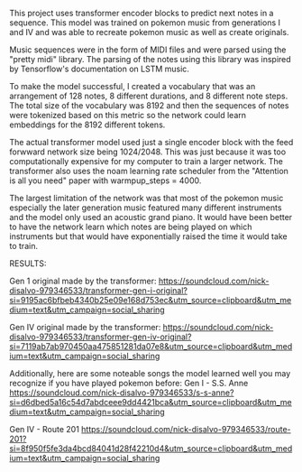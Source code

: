 This project uses transformer encoder blocks to predict next notes in a sequence. This model was trained on pokemon music from generations I and IV and was able to recreate pokemon music as well as create originals. 

Music sequences were in the form of MIDI files and were parsed using the "pretty midi" library. The parsing of the notes using this library was inspired by Tensorflow's documentation on LSTM music. 

To make the model successful, I created a vocabulary that was an arrangement of 128 notes, 8 different durations, and 8 different note steps. The total size of the vocabulary was 8192 and then the sequences of notes were tokenized based on this metric so the network could learn embeddings for the 8192 different tokens. 

The actual transformer model used just a single encoder block with the feed forwward network size being 1024/2048. This was just because it was too computationally expensive for my computer to train a larger network. The transformer also uses the noam learning rate scheduler from the "Attention is all you need" paper with warmpup_steps = 4000. 

The largest limitation of the network was that most of the pokemon music especially the later generation music featured many different instruments and the model only used an acoustic grand piano. It would have been better to have the network learn which notes are being played on which instruments but that would have exponentially raised the time it would take to train. 

RESULTS:

Gen 1 original made by the transformer:
https://soundcloud.com/nick-disalvo-979346533/transformer-gen-i-original?si=9195ac6bfbeb4340b25e09e168d753ec&utm_source=clipboard&utm_medium=text&utm_campaign=social_sharing


Gen IV original made by the transformer:
https://soundcloud.com/nick-disalvo-979346533/transformer-gen-iv-original?si=7119ab7ab970450aa475851281da07e8&utm_source=clipboard&utm_medium=text&utm_campaign=social_sharing


Additionally, here are some noteable songs the model learned well you may recognize if you have played pokemon before:
Gen I - S.S. Anne
https://soundcloud.com/nick-disalvo-979346533/s-s-anne?si=d6dbed5a16c54d7abdceee9dd4421bca&utm_source=clipboard&utm_medium=text&utm_campaign=social_sharing

Gen IV - Route 201
https://soundcloud.com/nick-disalvo-979346533/route-201?si=8f950f5fe3da4bcd84041d28f42210d4&utm_source=clipboard&utm_medium=text&utm_campaign=social_sharing
